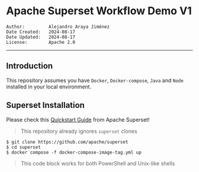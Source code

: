 # Apache Superset Workflow Demo V1

```
Author:         Alejandro Araya Jiménez
Date Created:   2024-08-17
Date Updated:   2024-08-17
License:        Apache 2.0
```

---

## Introduction

This repository assumes you have `Docker`, `Docker-compose`, `Java` and `Node` installed in your local environment.

## Superset Installation

Please check this [Quickstart Guide](https://superset.apache.org/docs/quickstart/) from Apache Superset!
> This repository already ignores `superset` clones

```shell
$ git clone https://github.com/apache/superset
$ cd superset
$ docker compose -f docker-compose-image-tag.yml up
```

> This code block works for both PowerShell and Unix-like shells 